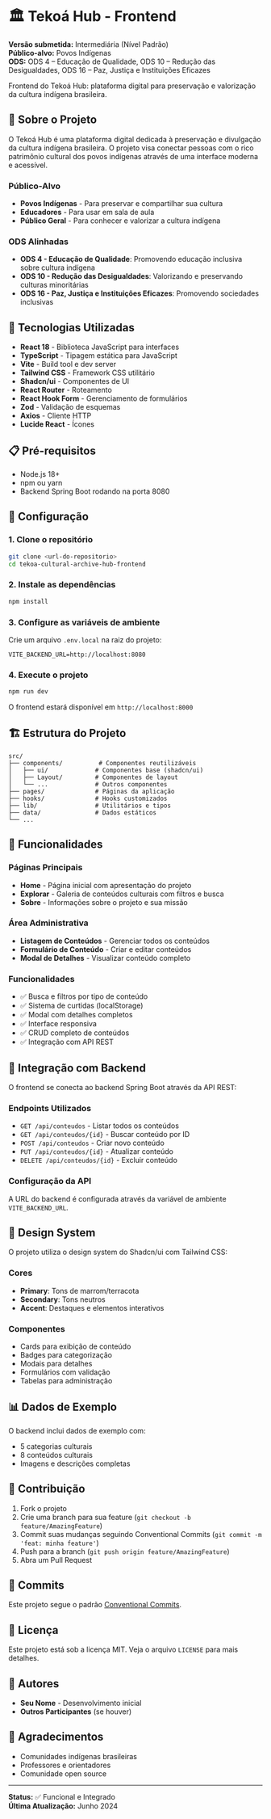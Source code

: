 # 🏛️ Tekoá Hub - Frontend

**Versão submetida:** Intermediária (Nível Padrão)  
**Público-alvo:** Povos Indígenas  
**ODS:** ODS 4 – Educação de Qualidade, ODS 10 – Redução das Desigualdades, ODS 16 – Paz, Justiça e Instituições Eficazes

Frontend do Tekoá Hub: plataforma digital para preservação e valorização da cultura indígena brasileira.

## 🎯 Sobre o Projeto

O Tekoá Hub é uma plataforma digital dedicada à preservação e divulgação da cultura indígena brasileira. O projeto visa conectar pessoas com o rico patrimônio cultural dos povos indígenas através de uma interface moderna e acessível.

### Público-Alvo
- **Povos Indígenas** - Para preservar e compartilhar sua cultura
- **Educadores** - Para usar em sala de aula
- **Público Geral** - Para conhecer e valorizar a cultura indígena

### ODS Alinhadas
- **ODS 4 - Educação de Qualidade**: Promovendo educação inclusiva sobre cultura indígena
- **ODS 10 - Redução das Desigualdades**: Valorizando e preservando culturas minoritárias
- **ODS 16 - Paz, Justiça e Instituições Eficazes**: Promovendo sociedades inclusivas

## 🚀 Tecnologias Utilizadas

- **React 18** - Biblioteca JavaScript para interfaces
- **TypeScript** - Tipagem estática para JavaScript
- **Vite** - Build tool e dev server
- **Tailwind CSS** - Framework CSS utilitário
- **Shadcn/ui** - Componentes de UI
- **React Router** - Roteamento
- **React Hook Form** - Gerenciamento de formulários
- **Zod** - Validação de esquemas
- **Axios** - Cliente HTTP
- **Lucide React** - Ícones

## 📋 Pré-requisitos

- Node.js 18+ 
- npm ou yarn
- Backend Spring Boot rodando na porta 8080

## 🔧 Configuração

### 1. Clone o repositório
```bash
git clone <url-do-repositorio>
cd tekoa-cultural-archive-hub-frontend
```

### 2. Instale as dependências
```bash
npm install
```

### 3. Configure as variáveis de ambiente
Crie um arquivo `.env.local` na raiz do projeto:
```env
VITE_BACKEND_URL=http://localhost:8080
```

### 4. Execute o projeto
```bash
npm run dev
```

O frontend estará disponível em `http://localhost:8000`

## 🏗️ Estrutura do Projeto

```
src/
├── components/          # Componentes reutilizáveis
│   ├── ui/             # Componentes base (shadcn/ui)
│   ├── Layout/         # Componentes de layout
│   └── ...             # Outros componentes
├── pages/              # Páginas da aplicação
├── hooks/              # Hooks customizados
├── lib/                # Utilitários e tipos
├── data/               # Dados estáticos
└── ...
```

## 📱 Funcionalidades

### Páginas Principais
- **Home** - Página inicial com apresentação do projeto
- **Explorar** - Galeria de conteúdos culturais com filtros e busca
- **Sobre** - Informações sobre o projeto e sua missão

### Área Administrativa
- **Listagem de Conteúdos** - Gerenciar todos os conteúdos
- **Formulário de Conteúdo** - Criar e editar conteúdos
- **Modal de Detalhes** - Visualizar conteúdo completo

### Funcionalidades
- ✅ Busca e filtros por tipo de conteúdo
- ✅ Sistema de curtidas (localStorage)
- ✅ Modal com detalhes completos
- ✅ Interface responsiva
- ✅ CRUD completo de conteúdos
- ✅ Integração com API REST

## 🔌 Integração com Backend

O frontend se conecta ao backend Spring Boot através da API REST:

### Endpoints Utilizados
- `GET /api/conteudos` - Listar todos os conteúdos
- `GET /api/conteudos/{id}` - Buscar conteúdo por ID
- `POST /api/conteudos` - Criar novo conteúdo
- `PUT /api/conteudos/{id}` - Atualizar conteúdo
- `DELETE /api/conteudos/{id}` - Excluir conteúdo

### Configuração da API
A URL do backend é configurada através da variável de ambiente `VITE_BACKEND_URL`.

## 🎨 Design System

O projeto utiliza o design system do Shadcn/ui com Tailwind CSS:

### Cores
- **Primary**: Tons de marrom/terracota
- **Secondary**: Tons neutros
- **Accent**: Destaques e elementos interativos

### Componentes
- Cards para exibição de conteúdo
- Badges para categorização
- Modais para detalhes
- Formulários com validação
- Tabelas para administração

## 📊 Dados de Exemplo

O backend inclui dados de exemplo com:
- 5 categorias culturais
- 8 conteúdos culturais
- Imagens e descrições completas

## 🤝 Contribuição

1. Fork o projeto
2. Crie uma branch para sua feature (`git checkout -b feature/AmazingFeature`)
3. Commit suas mudanças seguindo Conventional Commits (`git commit -m 'feat: minha feature'`)
4. Push para a branch (`git push origin feature/AmazingFeature`)
5. Abra um Pull Request

## 📝 Commits

Este projeto segue o padrão [Conventional Commits](https://www.conventionalcommits.org/pt-br/v1.0.0/).

## 📄 Licença

Este projeto está sob a licença MIT. Veja o arquivo `LICENSE` para mais detalhes.

## 👥 Autores

- **Seu Nome** - Desenvolvimento inicial
- **Outros Participantes** (se houver)

## 🙏 Agradecimentos

- Comunidades indígenas brasileiras
- Professores e orientadores
- Comunidade open source

---

**Status:** ✅ Funcional e Integrado  
**Última Atualização:** Junho 2024
